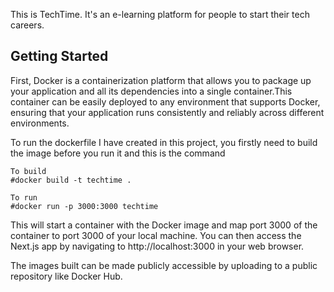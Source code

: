 This is TechTime. It's an e-learning platform for people to start their tech careers.

## Getting Started

First, Docker is a containerization platform that allows you to package up your application and all its dependencies into a single container.This container can be easily deployed to any environment that supports Docker, ensuring that your application runs consistently and reliably across different environments.

To run the dockerfile I have created in this project, you firstly need to build the image before you run it and this is the command
```
To build
#docker build -t techtime .

To run
#docker run -p 3000:3000 techtime
```

This will start a container with the Docker image and map port 3000 of the container to port 3000 of your local machine. You can then access the Next.js app by navigating to http://localhost:3000 in your web browser. 

The images built can be made publicly accessible by uploading to a public repository like Docker Hub.



